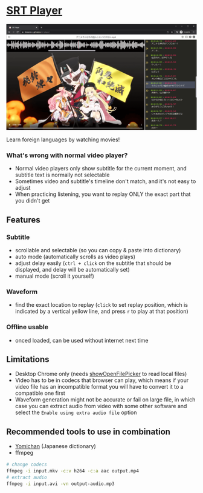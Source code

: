 # [SRT Player](https://shenmin-z.github.io/srt-player/)

![screenshot](./docs/screenshot.png)

Learn foreign languages by watching movies!

### What's wrong with normal video player?
- Normal video players only show subtitle for the current moment, and subtitle text is normally not selectable
- Sometimes video and subtitle's timeline don't match, and it's not easy to adjust
- When practicing listening, you want to replay ONLY the exact part that you didn't get

## Features
### Subtitle
- scrollable and selectable (so you can copy & paste into dictionary)
- auto mode (automatically scrolls as video plays)
- adjust delay easily (`ctrl + click` on the subtitle that should be displayed, and delay will be automatically set)
- manual mode (scroll it yourself)

### Waveform
- find the exact location to replay (`click` to set replay position, which is indicated by a vertical yellow line, and press `r` to play at that position)

### Offline usable
- onced loaded, can be used without internet next time

## Limitations
- Desktop Chrome only (needs [showOpenFilePicker](https://caniuse.com/?search=showOpenFilePicker) to read local files)
- Video has to be in codecs that browser can play, which means if your video file has an incompatible format you will have to convert it to a compatible one first
- Waveform generation might not be accurate or fail on large file, in which case you can extract audio from video with some other software and select the `Enable using extra audio file` option

## Recommended tools to use in combination
- [Yomichan](https://foosoft.net/projects/yomichan/) (Japanese dictionary)
- ffmpeg
```bash
# change codecs
ffmpeg -i input.mkv -c:v h264 -c:a aac output.mp4
# extract audio
ffmpeg -i input.avi -vn output-audio.mp3
```
